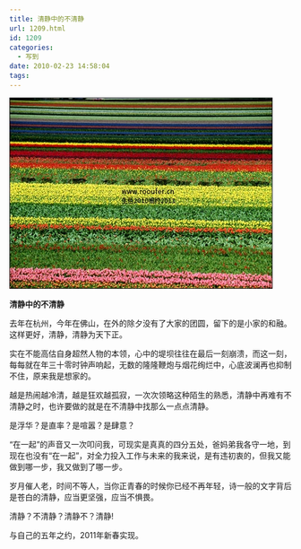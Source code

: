 ```yaml
---
title: 清静中的不清静
url: 1209.html
id: 1209
categories:
  - 写到
date: 2010-02-23 14:58:04
tags:
---
```


![](/images/attachments/month_1002/h2010223145724.jpg)  
  

**清静中的不清静**

  
去年在杭州，今年在佛山，在外的除夕没有了大家的团圆，留下的是小家的和融。这样更好，清静，清静为天下正。  
  
实在不能高估自身超然人物的本领，心中的堤坝往往在最后一刻崩溃，而这一刻，每每就在年三十零时钟声响起，无数的隆隆鞭炮与烟花绚烂中，心底波澜再也抑制不住，原来我是想家的。  
  
越是热闹越冷清，越是狂欢越孤寂，一次次领略这种陌生的熟悉，清静中再难有不清静之时，也许要做的就是在不清静中找那么一点点清静。  
  
是浮华？是直率？是喧嚣？是肆意？  
  
“在一起”的声音又一次叩问我，可现实是真真的四分五处，爸妈弟我各守一地，到现在也没有“在一起”，对全力投入工作与未来的我来说，是有违初衷的，但我又能做到哪一步，我又做到了哪一步。  
  
岁月催人老，时间不等人，当你正青春的时候你已经不再年轻，诗一般的文字背后是苍白的清静，应当更坚强，应当不惧畏。  
  
清静？不清静？清静不？清静!  
  
与自己的五年之约，2011年新春实现。